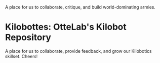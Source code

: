 A place for us to collaborate, critique, and build world-dominating armies.
# Kilobottes: OtteLab's Kilobot Repository

A place for us to collaborate, provide feedback, and grow our Kilobotics skillset.  Cheers!
